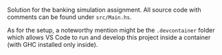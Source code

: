 Solution for the banking simulation assignment. All source code with comments can be found under `src/Main.hs`.

As for the setup, a noteworthy mention might be the `.devcontainer` folder which allows VS Code to run and develop this project inside a container (with GHC installed only inside).